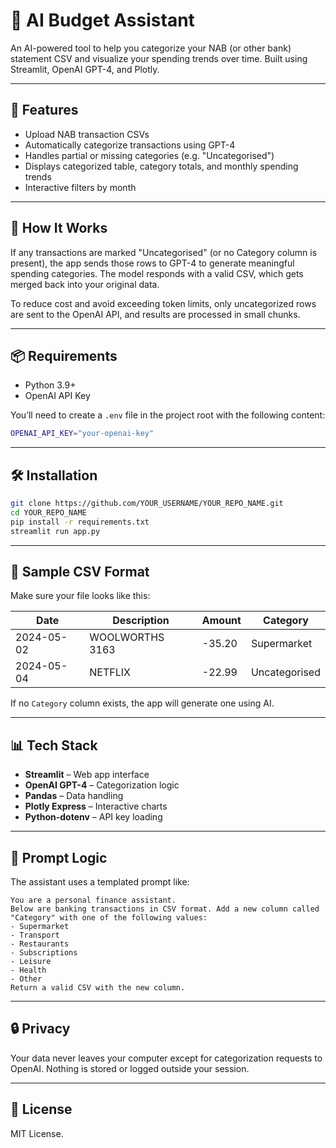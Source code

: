 # 💸 AI Budget Assistant

An AI-powered tool to help you categorize your NAB (or other bank) statement CSV and visualize your spending trends over time. Built using Streamlit, OpenAI GPT-4, and Plotly.

---

## 🚀 Features

* Upload NAB transaction CSVs
* Automatically categorize transactions using GPT-4
* Handles partial or missing categories (e.g. "Uncategorised")
* Displays categorized table, category totals, and monthly spending trends
* Interactive filters by month

---

## 🧠 How It Works

If any transactions are marked "Uncategorised" (or no Category column is present), the app sends those rows to GPT-4 to generate meaningful spending categories. The model responds with a valid CSV, which gets merged back into your original data.

To reduce cost and avoid exceeding token limits, only uncategorized rows are sent to the OpenAI API, and results are processed in small chunks.

---

## 📦 Requirements

* Python 3.9+
* OpenAI API Key

You’ll need to create a `.env` file in the project root with the following content:

```bash
OPENAI_API_KEY="your-openai-key"
```

---

## 🛠️ Installation

```bash
git clone https://github.com/YOUR_USERNAME/YOUR_REPO_NAME.git
cd YOUR_REPO_NAME
pip install -r requirements.txt
streamlit run app.py
```

---

## 🧪 Sample CSV Format

Make sure your file looks like this:

| Date       | Description     | Amount | Category      |
| ---------- | --------------- | ------ | ------------- |
| 2024-05-02 | WOOLWORTHS 3163 | -35.20 | Supermarket   |
| 2024-05-04 | NETFLIX         | -22.99 | Uncategorised |

If no `Category` column exists, the app will generate one using AI.

---

## 📊 Tech Stack

* **Streamlit** – Web app interface
* **OpenAI GPT-4** – Categorization logic
* **Pandas** – Data handling
* **Plotly Express** – Interactive charts
* **Python-dotenv** – API key loading

---

## 🧠 Prompt Logic

The assistant uses a templated prompt like:

```
You are a personal finance assistant.
Below are banking transactions in CSV format. Add a new column called "Category" with one of the following values:
- Supermarket
- Transport
- Restaurants
- Subscriptions
- Leisure
- Health
- Other
Return a valid CSV with the new column.
```

---

## 🔒 Privacy

Your data never leaves your computer except for categorization requests to OpenAI. Nothing is stored or logged outside your session.

---

## 🧾 License

MIT License.
